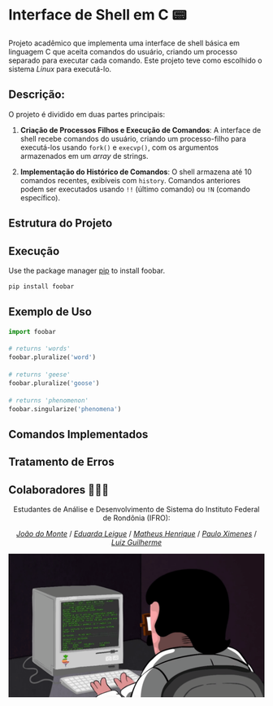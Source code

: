 # Interface de Shell em C 📟

Projeto acadêmico que implementa uma interface de shell básica em linguagem C que aceita comandos do usuário, criando um processo separado para executar cada comando. Este projeto teve como escolhido o sistema *Linux* para executá-lo.

## Descrição:

O projeto é dividido em duas partes principais:

1. **Criação de Processos Filhos e Execução de Comandos**: A interface de shell recebe comandos do usuário, criando um processo-filho para executá-los usando `fork()` e `execvp()`, com os argumentos armazenados em um *array* de strings.

2. **Implementação do Histórico de Comandos**: O shell armazena até 10 comandos recentes, exibíveis com `history`. Comandos anteriores podem ser executados usando `!!` (último comando) ou `!N` (comando específico).

## Estrutura do Projeto

## Execução

Use the package manager [pip](https://pip.pypa.io/en/stable/) to install foobar.

```bash
pip install foobar
```

## Exemplo de Uso

```python
import foobar

# returns 'words'
foobar.pluralize('word')

# returns 'geese'
foobar.pluralize('goose')

# returns 'phenomenon'
foobar.singularize('phenomena')
```

## Comandos Implementados

## Tratamento de Erros

## Colaboradores 👨🏻‍💻

<div align="center" style="display: block;">
  
Estudantes de Análise e Desenvolvimento de Sistema do Instituto Federal de Rondônia (IFRO):
  
<em>[João do Monte](https://github.com/joaomonteandrade)</em> /
<em>[Eduarda Leigue](https://github.com/leigueed)</em> /
<em>[Matheus Henrique](https://github.com/Modheus)</em> /
<em>[Paulo Ximenes](https://github.com/PauloAlbqrq)</em> /
<em>[Luiz Guilherme](https://github.com/usuario-colaborador2)</em>

<img align= "center" src="programing.gif" width="600"/>
</div>
